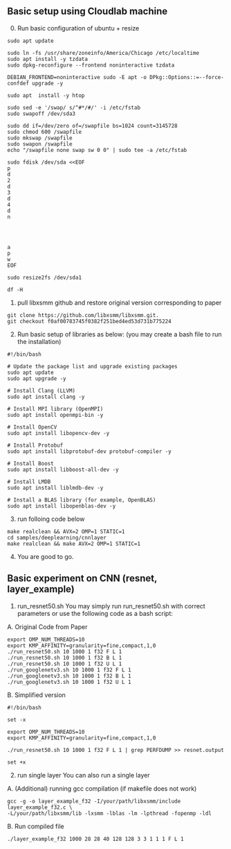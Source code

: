 ## Basic setup using Cloudlab machine

0. Run basic configuration of ubuntu + resize

```
sudo apt update
​
sudo ln -fs /usr/share/zoneinfo/America/Chicago /etc/localtime
sudo apt install -y tzdata
sudo dpkg-reconfigure --frontend noninteractive tzdata
​
DEBIAN_FRONTEND=noninteractive sudo -E apt -o DPkg::Options::=--force-confdef upgrade -y
​
sudo apt  install -y htop

sudo sed -e '/swap/ s/^#*/#/' -i /etc/fstab
sudo swapoff /dev/sda3
​
sudo dd if=/dev/zero of=/swapfile bs=1024 count=3145728
sudo chmod 600 /swapfile
sudo mkswap /swapfile
sudo swapon /swapfile
echo "/swapfile none swap sw 0 0" | sudo tee -a /etc/fstab
​
sudo fdisk /dev/sda <<EOF
p
d
2
d
3
d
4
d
n
​
​
​
​
a
p
w
EOF
​
sudo resize2fs /dev/sda1
​
df -H
```
1. pull libxsmm github and restore original version corresponding to paper
```
git clone https://github.com/libxsmm/libxsmm.git. 
git checkout f0af00783745f0382f251bed4ed53d731b775224
```

2. Run basic setup of libraries as below:
(you may create a bash file to run the installation)
```
#!/bin/bash

# Update the package list and upgrade existing packages
sudo apt update
sudo apt upgrade -y

# Install Clang (LLVM)
sudo apt install clang -y

# Install MPI library (OpenMPI)
sudo apt install openmpi-bin -y

# Install OpenCV
sudo apt install libopencv-dev -y

# Install Protobuf
sudo apt install libprotobuf-dev protobuf-compiler -y

# Install Boost
sudo apt install libboost-all-dev -y

# Install LMDB
sudo apt install liblmdb-dev -y

# Install a BLAS library (for example, OpenBLAS)
sudo apt install libopenblas-dev -y
```

3. run folloing code below
```
make realclean && AVX=2 OMP=1 STATIC=1
cd samples/deeplearning/cnnlayer
make realclean && make AVX=2 OMP=1 STATIC=1
```

4. You are good to go.

## Basic experiment on CNN (resnet, layer_example)

1. run_resnet50.sh
You may simply run run_resnet50.sh with correct parameters or use the following code as a bash script:

A. Original Code from Paper
```
export OMP_NUM_THREADS=10
export KMP_AFFINITY=granularity=fine,compact,1,0
./run_resnet50.sh 10 1000 1 f32 F L 1
./run_resnet50.sh 10 1000 1 f32 B L 1
./run_resnet50.sh 10 1000 1 f32 U L 1
./run_googlenetv3.sh 10 1000 1 f32 F L 1
./run_googlenetv3.sh 10 1000 1 f32 B L 1
./run_googlenetv3.sh 10 1000 1 f32 U L 1
```

B. Simplified version
```
#!/bin/bash

set -x

export OMP_NUM_THREADS=10
export KMP_AFFINITY=granularity=fine,compact,1,0

./run_resnet50.sh 10 1000 1 f32 F L 1 | grep PERFDUMP >> resnet.output

set +x
```

2. run single layer
You can also run a single layer 

A. (Additional) running gcc compilation (if makefile does not work)
```
gcc -g -o layer_example_f32 -I/your/path/libxsmm/include layer_example_f32.c \
-L/your/path/libxsmm/lib -lxsmm -lblas -lm -lpthread -fopenmp -ldl
```

B. Run compiled file
```
./layer_example_f32 1000 28 28 40 128 128 3 3 1 1 1 F L 1
```
